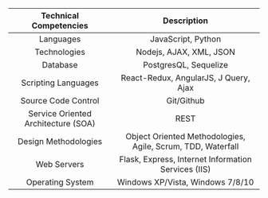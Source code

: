 |       Technical Competencies        |                                      Description                                       |
| :---------------------------------: | :------------------------------------------------------------------------------------: |
|              Languages              |                           JavaScript, Python                                           |
|            Technologies             |             Nodejs, AJAX, XML, JSON                                                    |
|              Database               |                   PostgresQL, Sequelize                                                |
|         Scripting Languages         |                         React-Redux, AngularJS, J Query, Ajax                          |
|         Source Code Control         |                  Git/Github                                                            |
| Service Oriented Architecture (SOA) |         REST          |
|        Design Methodologies         |        Object Oriented Methodologies, Agile, Scrum, TDD, Waterfall         |
|             Web Servers             |                  Flask, Express, Internet Information Services (IIS)                   |
|          Operating System           | Windows XP/Vista, Windows 7/8/10 |






<!--# Hey, I'm Ji! 👋

## Reach out to me via
Clubhouse: @ji | [LinkedIn](https://www.linkedin.com/in/jikyung/)





**ji-k/ji-k** is a ✨ _special_ ✨ repository because its `README.md` (this file) appears on your GitHub profile.

Here are some ideas to get you started:

- 🔭 I’m currently working on ...
- 🌱 I’m currently learning ...
- 👯 I’m looking to collaborate on ...
- 🤔 I’m looking for help with ...
- 💬 Ask me about ...
- 📫 How to reach me: ...
- 😄 Pronouns: ...
- ⚡ Fun fact: ...
-->
